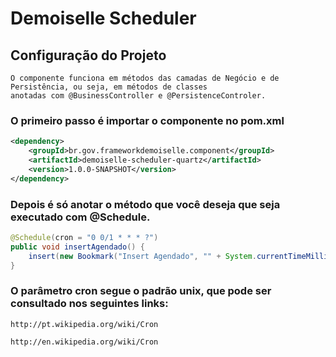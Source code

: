 # Demoiselle Scheduler

## Configuração do Projeto

    O componente funciona em métodos das camadas de Negócio e de Persistência, ou seja, em métodos de classes
    anotadas com @BusinessController e @PersistenceControler.

### O primeiro passo é importar o componente no pom.xml

```xml
<dependency>
    <groupId>br.gov.frameworkdemoiselle.component</groupId>
    <artifactId>demoiselle-scheduler-quartz</artifactId>
    <version>1.0.0-SNAPSHOT</version>
</dependency>
```

### Depois é só anotar o método que você deseja que seja executado com @Schedule.


```java
@Schedule(cron = "0 0/1 * * * ?")
public void insertAgendado() {
    insert(new Bookmark("Insert Agendado", "" + System.currentTimeMillis()));
}
```


### O parâmetro cron segue o padrão unix, que pode ser consultado nos seguintes links:

    http://pt.wikipedia.org/wiki/Cron

    http://en.wikipedia.org/wiki/Cron
